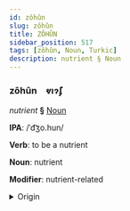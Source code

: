 ```yaml
---
id: zôhûn
slug: zôhûn
title: ZÔHÛN
sidebar_position: 517
tags: [zôhûn, Noun, Turkic]
description: nutrient § Noun
---
```


### zôhûn&emsp;<span kind="abugida">ⱴıɂ̃ʄ</span>

*nutrient* **§** [Noun](../../tags/Noun)

**IPA**: /ˈd͡ʒo.hun/

**Verb**: to be a nutrient

**Noun**: nutrient

**Modifier**: nutrient-related

<details>
    <summary>Origin</summary>
    Kazakh жұғым jūğym [ʑo̙ʁʊwm]<br/>
    <em>Turkic Language Family</em>
</details>